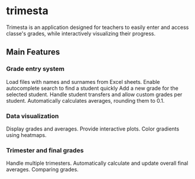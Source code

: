 # trimesta

Trimesta is an application designed for teachers to easily enter and access classe's grades, while interactively visualizing their progress. 

## Main Features

### Grade entry system
Load files with names and surnames from Excel sheets. 
Enable autocomplete search to find a student quickly
Add a new grade for the selected student.
Handle student transfers and allow custom grades per student.
Automatically calculates averages, rounding them to 0.1.

### Data visualization 
Display grades and averages. 
Provide interactive plots. 
Color gradients using heatmaps.

### Trimester and final grades
Handle multiple trimesters.
Automatically calculate and update overall final averages.
Comparing grades.

